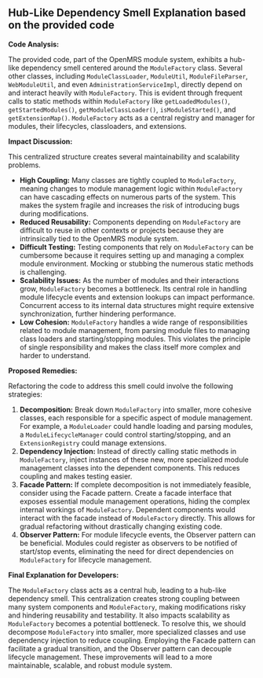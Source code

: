 ## Hub-Like Dependency Smell Explanation based on the provided code

**Code Analysis:**

The provided code, part of the OpenMRS module system, exhibits a hub-like dependency smell centered around the `ModuleFactory` class. Several other classes, including `ModuleClassLoader`, `ModuleUtil`, `ModuleFileParser`, `WebModuleUtil`, and even `AdministrationServiceImpl`, directly depend on and interact heavily with `ModuleFactory`. This is evident through frequent calls to static methods within `ModuleFactory` like `getLoadedModules()`, `getStartedModules()`, `getModuleClassLoader()`, `isModuleStarted()`, and `getExtensionMap()`. `ModuleFactory` acts as a central registry and manager for modules, their lifecycles, classloaders, and extensions.

**Impact Discussion:**

This centralized structure creates several maintainability and scalability problems.

-   **High Coupling:** Many classes are tightly coupled to `ModuleFactory`, meaning changes to module management logic within `ModuleFactory` can have cascading effects on numerous parts of the system. This makes the system fragile and increases the risk of introducing bugs during modifications.
-   **Reduced Reusability:** Components depending on `ModuleFactory` are difficult to reuse in other contexts or projects because they are intrinsically tied to the OpenMRS module system.
-   **Difficult Testing:** Testing components that rely on `ModuleFactory` can be cumbersome because it requires setting up and managing a complex module environment. Mocking or stubbing the numerous static methods is challenging.
-   **Scalability Issues:** As the number of modules and their interactions grow, `ModuleFactory` becomes a bottleneck. Its central role in handling module lifecycle events and extension lookups can impact performance. Concurrent access to its internal data structures might require extensive synchronization, further hindering performance.
-   **Low Cohesion:** `ModuleFactory` handles a wide range of responsibilities related to module management, from parsing module files to managing class loaders and starting/stopping modules. This violates the principle of single responsibility and makes the class itself more complex and harder to understand.

**Proposed Remedies:**

Refactoring the code to address this smell could involve the following strategies:

1. **Decomposition:** Break down `ModuleFactory` into smaller, more cohesive classes, each responsible for a specific aspect of module management. For example, a `ModuleLoader` could handle loading and parsing modules, a `ModuleLifecycleManager` could control starting/stopping, and an `ExtensionRegistry` could manage extensions.
2. **Dependency Injection:** Instead of directly calling static methods in `ModuleFactory`, inject instances of these new, more specialized module management classes into the dependent components. This reduces coupling and makes testing easier.
3. **Facade Pattern:** If complete decomposition is not immediately feasible, consider using the Facade pattern. Create a facade interface that exposes essential module management operations, hiding the complex internal workings of `ModuleFactory`. Dependent components would interact with the facade instead of `ModuleFactory` directly. This allows for gradual refactoring without drastically changing existing code.
4. **Observer Pattern:** For module lifecycle events, the Observer pattern can be beneficial. Modules could register as observers to be notified of start/stop events, eliminating the need for direct dependencies on `ModuleFactory` for lifecycle management.

**Final Explanation for Developers:**

The `ModuleFactory` class acts as a central hub, leading to a hub-like dependency smell. This centralization creates strong coupling between many system components and `ModuleFactory`, making modifications risky and hindering reusability and testability. It also impacts scalability as `ModuleFactory` becomes a potential bottleneck. To resolve this, we should decompose `ModuleFactory` into smaller, more specialized classes and use dependency injection to reduce coupling. Employing the Facade pattern can facilitate a gradual transition, and the Observer pattern can decouple lifecycle management. These improvements will lead to a more maintainable, scalable, and robust module system.
